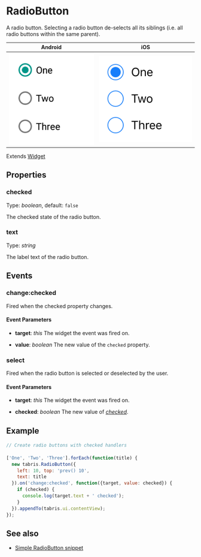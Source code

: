 # RadioButton

A radio button. Selecting a radio button de-selects all its siblings (i.e. all radio buttons within the same parent).

Android | iOS
--- | ---
![RadioButton on Android](img/android/RadioButton.png) | ![RadioButton on iOS](img/ios/RadioButton.png)

Extends [Widget](Widget.md)

## Properties

### checked

Type: *boolean*, default: `false`

The checked state of the radio button.

### text

Type: *string*

The label text of the radio button.


## Events

### change:checked
Fired when the checked property changes.

#### Event Parameters 
- **target**: *this*
    The widget the event was fired on.

- **value**: *boolean*
    The new value of the `checked` property.




### select
Fired when the radio button is selected or deselected by the user.

#### Event Parameters 
- **target**: *this*
    The widget the event was fired on.

- **checked**: *boolean*
    The new value of *[checked](#checked)*.





## Example
```js
// Create radio buttons with checked handlers

['One', 'Two', 'Three'].forEach(function(title) {
  new tabris.RadioButton({
    left: 10, top: 'prev() 10',
    text: title
  }).on('change:checked', function({target, value: checked}) {
    if (checked) {
      console.log(target.text + ' checked');
    }
  }).appendTo(tabris.ui.contentView);
});
```
## See also

- [Simple RadioButton snippet](https://github.com/eclipsesource/tabris-js/tree/v2.0.0-beta2/snippets/radiobutton.js)
